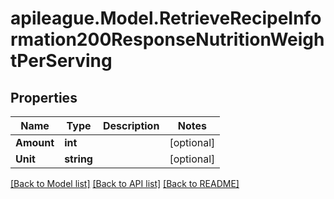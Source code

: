 # apileague.Model.RetrieveRecipeInformation200ResponseNutritionWeightPerServing

## Properties

Name | Type | Description | Notes
------------ | ------------- | ------------- | -------------
**Amount** | **int** |  | [optional] 
**Unit** | **string** |  | [optional] 

[[Back to Model list]](../README.md#documentation-for-models) [[Back to API list]](../README.md#documentation-for-api-endpoints) [[Back to README]](../README.md)


